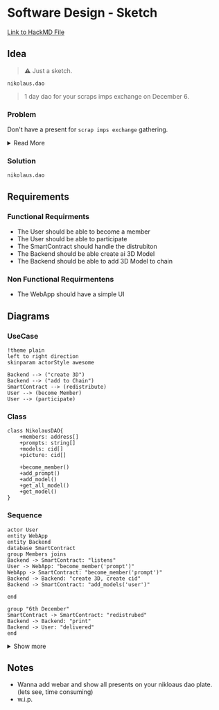 # Software Design - Sketch

[Link to HackMD File](https://tinyurl.com/nikolausdao)

## Idea

> ⚠️ Just a sketch. 

`nikolaus.dao`

> 1 day dao for your scraps imps exchange on December 6.

### Problem

Don't have a present for `scrap imps exchange` gathering.

<details>
<summary>Read More</summary>
    There is a common tradition in many places on December 6 alias Nicholaus day. <br/>
    It called Trash imping.(literally translated from german)<br/> <br/> 
    How does it work?<br/> 
    You buy something funny for a certain defined range of value.<br/> 
    f.e. something funny for around 10 bucks. <br/> 
    You come together with your friends.<br/> 
    Everyone throws his thingy in. <br/> 
    It gets redistrubed. <br/> 
    Some people are happy, some people are sad but everyone had a big fun <br/> 
    
   Ok now we know whats trash imping.
   
   Nikolaus DAO is a group of people.
   Everyone can joins and throws his 3D prompt in.
   The contracts stores it.
   A 3d Models gets created and stored on the chain.
   Everything is own by you.
   
   December 6 is happening.
   
   All the 3d models are getting randomly redistrubted.
   All of them get printed and send to their new owners.
      Now you are the proud owner of a 3d modeled present created by one of your Nikolaus fellow.
      
Happy Nikolaus Day 🎁
   
    
</details>

### Solution

`nikolaus.dao`

## Requirements

### Functional Requirments

- The User should be able to become a member
- The User should be able to participate
- The SmartContract should handle the distrubiton
- The Backend should be able create ai 3D Model
- The Backend should be able to add 3D Model to chain

### Non Functional Requirmentens

- The WebApp should have a simple UI

## Diagrams

### UseCase

```plantuml
!theme plain
left to right direction
skinparam actorStyle awesome

Backend --> ("create 3D")
Backend --> ("add to Chain")
SmartContract --> (redistribute)
User --> (become Member)
User --> (participate)

```

### Class

```plantuml
class NikolausDAO{
    +members: address[]
    +prompts: string[]
    +models: cid[]
    +picture: cid[]
    
    +become_member()
    +add_prompt()
    +add_model()
    +get_all_model()
    +get_model()
}
```

### Sequence

```plantuml
actor User
entity WebApp
entity Backend
database SmartContract
group Members joins
Backend -> SmartContract: "listens"
User -> WebApp: "become_member('prompt')"
WebApp -> SmartContract: "become_member('prompt')"
Backend -> Backend: "create 3D, create cid"
Backend -> SmartContract: "add_models('user')"

end

group "6th December"
SmartContract -> SmartContract: "redistrubed"
Backend -> Backend: "print"
Backend -> User: "delivered"
end
```

<details>
<summary>Show more</summary>
 <img src="https://i.ibb.co/8PSHLg2/image.png" widht=500 height=250/>
</details>

## Notes

- Wanna add webar and show all presents on your nikloaus dao plate. (lets see, time consuming)
- w.i.p.
